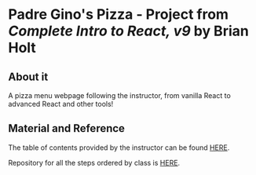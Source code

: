 # Padre Gino's Pizza - Project from *Complete Intro to React, v9* by Brian Holt  

## About it  
A pizza menu webpage following the instructor, from vanilla React to advanced React and other tools!  

## Material and Reference  
The table of contents provided by the instructor can be found [HERE](https://react-v9.holt.courses/).  

Repository for all the steps ordered by class is [HERE](https://github.com/btholt/citr-v9-project).  